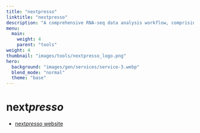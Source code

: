 ```yaml
---
title: "nextpresso"
linktitle: "nextpresso"
description: "A comprehensive RNA-seq data analysis workflow, comprising the most common needs demanded by experimental biologists."
menu:
  main:
    weight: 4
    parent: "tools"
weight: 4
thumbnail: "images/tools/nextpresso_logo.png"
hero:
  background: "images/gen/services/service-3.webp"
  blend_mode: "normal"
  theme: "base"
---
```


# next*presso*

- [next*presso* website](http://ubio.bioinfo.cnio.es/people/ograna/nextpresso/)


